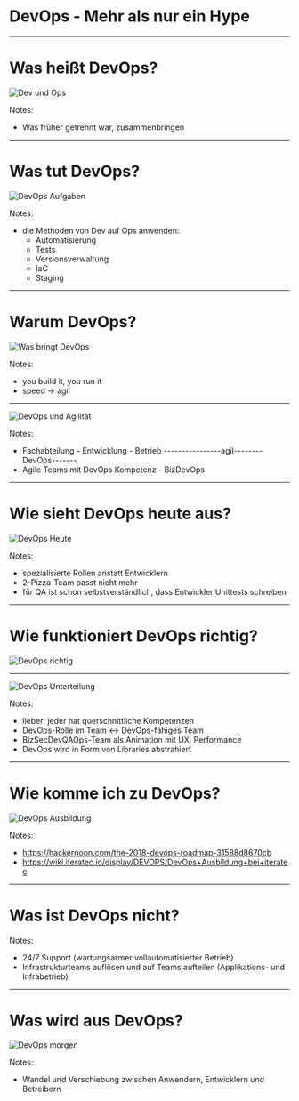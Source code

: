 # DevOps - Mehr als nur ein Hype

---

# Was heißt DevOps?

![Dev und Ops](./img/IMG_3359_1.JPG)

Notes:
* Was früher getrennt war, zusammenbringen

---

# Was tut DevOps?

![DevOps Aufgaben](./img/IMG_3360.JPG)

Notes:
* die Methoden von Dev auf Ops anwenden:
    * Automatisierung
    * Tests
    * Versionsverwaltung
    * IaC
    * Staging

---

# Warum DevOps?

![Was bringt DevOps](./img/IMG_3361.JPG)

Notes:
* you build it, you run it
* speed -> agil

----

![DevOps und Agilität](./img/IMG_3362.JPG)

Notes:
* Fachabteilung - Entwicklung - Betrieb
----------------agil--------DevOps-------
* Agile Teams mit DevOps Kompetenz - BizDevOps

---

# Wie sieht DevOps heute aus?

![DevOps Heute](./img/IMG_3359_2.JPG)

Notes:
* spezialisierte Rollen anstatt Entwicklern
* 2-Pizza-Team passt nicht mehr
* für QA ist schon selbstverständlich, dass Entwickler Unittests schreiben

---

# Wie funktioniert DevOps richtig?

![DevOps richtig](./img/IMG_3359_3.JPG)

----

![DevOps Unterteilung](./img/IMG_3363.JPG)

Notes:
* lieber: jeder hat querschnittliche Kompetenzen
* DevOps-Rolle im Team <-> DevOps-fähiges Team
* BizSecDevQAOps-Team als Animation mit UX, Performance
* DevOps wird in Form von Libraries abstrahiert

---

# Wie komme ich zu DevOps?

![DevOps Ausbildung](./img/IMG_3364.JPG)

Notes:
* https://hackernoon.com/the-2018-devops-roadmap-31588d8670cb
* https://wiki.iteratec.io/display/DEVOPS/DevOps+Ausbildung+bei+iteratec

---

# Was ist DevOps nicht?

Notes:
* 24/7 Support (wartungsarmer vollautomatisierter Betrieb)
* Infrastrukturteams auflösen und auf Teams aufteilen (Applikations- und
  Infrabetrieb)

---

# Was wird aus DevOps?

![DevOps morgen](./img/IMG_3365.JPG)

Notes:
* Wandel und Verschiebung zwischen Anwendern, Entwicklern und Betreibern


